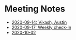 # Meeting Notes
* [2020-09-14: Vikash, Austin](meeting-2020-09-14.md)
* [2020-09-17: Weekly check-in](meeting-2020-09-17.md)
* [2020-10-02](meeeting-2020-10-02.md)
